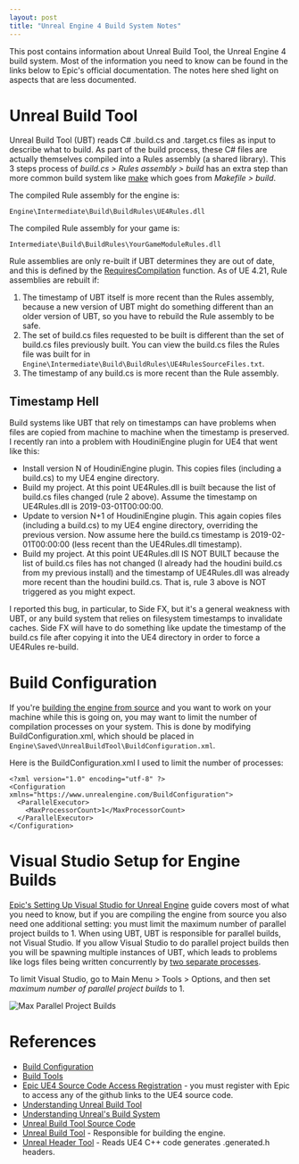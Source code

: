 ```yaml
---
layout: post
title: "Unreal Engine 4 Build System Notes"
---
```

This post contains information about Unreal Build Tool, the Unreal Engine 4 build system. Most of the information you need to know
can be found in the links below to Epic's official documentation. The notes here shed light on aspects that are
less documented.


# Unreal Build Tool
Unreal Build Tool (UBT) reads C# .build.cs and .target.cs files as input to describe what to build. As part of the build process, these C# files are actually themselves compiled into a Rules assembly (a shared library). This 3 steps process of *build.cs > Rules assembly > build* has an extra step than more common build system like [make](https://www.gnu.org/software/make/) which goes from *Makefile > build*.

The compiled Rule assembly for the engine is:

    Engine\Intermediate\Build\BuildRules\UE4Rules.dll

The compiled Rule assembly for your game is:

    Intermediate\Build\BuildRules\YourGameModuleRules.dll

Rule assemblies are only re-built if UBT determines they are out of date, and this is defined by the [RequiresCompilation](https://github.com/EpicGames/UnrealEngine/blob/4.21/Engine/Source/Programs/UnrealBuildTool/System/DynamicCompilation.cs#L35) function. As of UE 4.21, Rule assemblies are rebuilt if:

1. The timestamp of UBT itself is more recent than the Rules assembly, because a new version of UBT might do something different than an older version of UBT, so you have to rebuild the Rule assembly to be safe.
2. The set of build.cs files requested to be built is different than the set of build.cs files previously built. You can view the build.cs files the Rules file was built for in `Engine\Intermediate\Build\BuildRules\UE4RulesSourceFiles.txt`.
3. The timestamp of any build.cs is more recent than the Rule assembly.

## Timestamp Hell

Build systems like UBT that rely on timestamps can have problems when files are copied from machine to machine when the timestamp is preserved. I recently ran into a problem with HoudiniEngine plugin for UE4 that went like this:

- Install version N of HoudiniEngine plugin. This copies files (including a build.cs) to my UE4 engine directory.
- Build my project. At this point UE4Rules.dll is built because the list of build.cs files changed (rule 2 above). Assume the timestamp on UE4Rules.dll is 2019-03-01T00:00:00.
- Update to version N+1 of HoudiniEngine plugin. This again copies files (including a build.cs) to my UE4 engine directory, overriding the previous version. Now assume here the build.cs timestamp is 2019-02-01T00:00:00 (less recent than the UE4Rules.dll timestamp).
- Build my project. At this point UE4Rules.dll IS NOT BUILT because the list of build.cs files has not changed (I already had the houdini build.cs from my previous install) and the timestamp of UE4Rules.dll was already more recent than the houdini build.cs. That is, rule 3 above is NOT triggered as you might expect.

I reported this bug, in particular, to Side FX, but it's a general weakness with UBT, or any build system that relies on filesystem timestamps to invalidate caches. Side FX will have to do something like update the timestamp of the build.cs file after copying it into the UE4 directory in order to force a UE4Rules re-build.

# Build Configuration

If you're [building the engine from source](https://github.com/EpicGames/UnrealEngine) and you want to work on your machine while this is going on, you may want to limit the number of compilation processes on your system. This is done by modifying BuildConfiguration.xml, which should be placed in `Engine\Saved\UnrealBuildTool\BuildConfiguration.xml`.

Here is the BuildConfiguration.xml I used to limit the number of processes:

    <?xml version="1.0" encoding="utf-8" ?>
    <Configuration xmlns="https://www.unrealengine.com/BuildConfiguration">
      <ParallelExecutor>
        <MaxProcessorCount>1</MaxProcessorCount>
      </ParallelExecutor>
    </Configuration>

# Visual Studio Setup for Engine Builds

[Epic's Setting Up Visual Studio for Unreal Engine](https://docs.unrealengine.com/en-us/Programming/Development/VisualStudioSetup) guide covers most of what you need to know, but if you are compiling the engine from source you also need one additional setting: you must limit the maximum number of parallel project builds to 1. When using UBT,
UBT is responsible for parallel builds, not Visual Studio. If you allow Visual Studio to do parallel project builds
then you will be spawning multiple instances of UBT, which leads to problems like logs files being written concurrently by [two separate processes](https://forums.unrealengine.com/development-discussion/engine-source-github/1579567-unrealbuildtool-unable-to-open-log-file-for-writing-because-it-is-being-used-by-another-process). 

To limit Visual Studio, go to Main Menu > Tools > Options, and then set *maximum number of parallel project builds* to 1.

![Max Parallel Project Builds](/assets/posts/ue4-build-system/max-parallel-project-builds.png)


# References
- [Build Configuration](https://docs.unrealengine.com/en-us/Programming/BuildTools/UnrealBuildTool/BuildConfiguration)
- [Build Tools](https://docs.unrealengine.com/en-us/Programming/BuildTools)
- [Epic UE4 Source Code Access Registration](https://www.unrealengine.com/en-US/ue4-on-github) - you must register with Epic to access any of the github links to the UE4 source code.
- [Understanding Unreal Build Tool](https://ericlemes.com/2018/11/23/understanding-unreal-build-tool/)
- [Understanding Unreal's Build System](https://wiki.unrealengine.com/Understanding_Unreal%27s_Build_System)
- [Unreal Build Tool Source Code](https://github.com/EpicGames/UnrealEngine/tree/master/Engine/Source/Programs/UnrealBuildTool)
- [Unreal Build Tool](https://docs.unrealengine.com/en-US/Programming/BuildTools/UnrealBuildTool) - Responsible for building the engine.
- [Unreal Header Tool](https://docs.unrealengine.com/en-US/Programming/BuildTools/UnrealHeaderTool) - Reads UE4 C++ code generates .generated.h headers.
